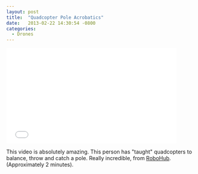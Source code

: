 ```yaml
---
layout: post
title:  "Quadcopter Pole Acrobatics"
date:   2013-02-22 14:30:54 -0800
categories:
  - Drones
---
```


<iframe class="embedly-embed" src="//cdn.embedly.com/widgets/media.html?url=https%3A%2F%2Fwww.youtube.com%2Fwatch%3Fv%3Dpp89tTDxXuI&src=http%3A%2F%2Fwww.youtube.com%2Fembed%2Fpp89tTDxXuI&type=text%2Fhtml&key=d815972c91e546edb5d2d02e509f8b1c&schema=youtube" width="450" height="253" scrolling="no" frameborder="0" allowfullscreen></iframe>

This video is absolutely amazing. This person has "taught" quadcopters to balance, throw and catch a pole. Really incredible, from  [RoboHub](http://robohub.org/video-throwing-and-catching-an-inverted-pendulum-with-quadrocopters/). (Approximately 2 minutes).
